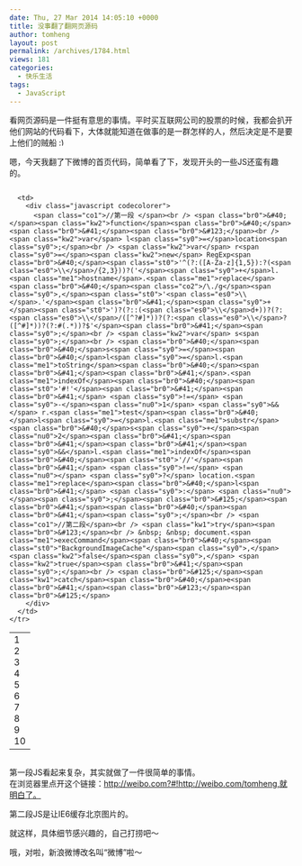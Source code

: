 ```yaml
---
date: Thu, 27 Mar 2014 14:05:10 +0000
title: 没事翻了翻网页源码
author: tomheng
layout: post
permalink: /archives/1784.html
views: 181
categories:
  - 快乐生活
tags:
  - JavaScript
---
```

看网页源码是一件挺有意思的事情。平时买互联网公司的股票的时候，我都会扒开他们网站的代码看下，大体就能知道在做事的是一群怎样的人，然后决定是不是要上他们的贼船 <img src="http://blog.webfuns.net/wp-includes/images/smilies/simple-smile.png" alt=":)" class="wp-smiley" style="height: 1em; max-height: 1em;" />

嗯，今天我翻了下微博的首页代码，简单看了下，发现开头的一些JS还蛮有趣的。

<div class="codecolorer-container javascript blackboard" style="overflow:auto;white-space:nowrap;">
  <table cellspacing="0" cellpadding="0">
    <tr>
      <td class="line-numbers">
        <div>
          1<br />2<br />3<br />4<br />5<br />6<br />7<br />8<br />9<br />10<br />
        </div>
      </td>
      
      <td>
        <div class="javascript codecolorer">
          <span class="co1">//第一段 </span><br /> <span class="br0">&#40;</span><span class="kw2">function</span><span class="br0">&#40;</span><span class="br0">&#41;</span><span class="br0">&#123;</span><br /> <span class="kw2">var</span> l<span class="sy0">=</span>location<span class="sy0">;</span><br /> <span class="kw2">var</span> r<span class="sy0">=</span><span class="kw2">new</span> RegExp<span class="br0">&#40;</span><span class="st0">'^(?:([A-Za-z]{1,5}):?(<span class="es0">\\</span>/{2,3}))?('</span><span class="sy0">+</span>l.<span class="me1">hostname</span>.<span class="me1">replace</span><span class="br0">&#40;</span><span class="co2">/\./g</span><span class="sy0">,</span><span class="st0">'<span class="es0">\\</span>.'</span><span class="br0">&#41;</span><span class="sy0">+</span><span class="st0">')?(?::(<span class="es0">\\</span>d+))?(?:<span class="es0">\\</span>/([^?#]*))?(?:<span class="es0">\\</span>?([^#]*))?(?:#(.*))?$'</span><span class="br0">&#41;</span><span class="sy0">;</span><br /> <span class="kw2">var</span> s<span class="sy0">;</span><br /> <span class="br0">&#40;</span><span class="br0">&#40;</span>s<span class="sy0">=</span><span class="br0">&#40;</span>l<span class="sy0">=</span>l.<span class="me1">toString</span><span class="br0">&#40;</span><span class="br0">&#41;</span><span class="br0">&#41;</span>.<span class="me1">indexOf</span><span class="br0">&#40;</span><span class="st0">'#!'</span><span class="br0">&#41;</span><span class="br0">&#41;</span> <span class="sy0">!=</span> <span class="sy0">-</span><span class="nu0">1</span> <span class="sy0">&&</span> r.<span class="me1">test</span><span class="br0">&#40;</span>l<span class="sy0">=</span>l.<span class="me1">substr</span><span class="br0">&#40;</span>s<span class="sy0">+</span><span class="nu0">2</span><span class="br0">&#41;</span><span class="br0">&#41;</span><span class="br0">&#41;</span><span class="sy0">&&</span>l.<span class="me1">indexOf</span><span class="br0">&#40;</span><span class="st0">'//'</span><span class="br0">&#41;</span> <span class="sy0">!=</span> <span class="nu0"></span> <span class="sy0">?</span> location.<span class="me1">replace</span><span class="br0">&#40;</span>l<span class="br0">&#41;</span> <span class="sy0">:</span> <span class="nu0"></span><span class="sy0">;</span><span class="br0">&#125;</span><span class="br0">&#41;</span><span class="br0">&#40;</span><span class="br0">&#41;</span><span class="sy0">;</span><br /> <span class="co1">//第二段</span><br /> <span class="kw1">try</span><span class="br0">&#123;</span><br /> &nbsp; &nbsp; document.<span class="me1">execCommand</span><span class="br0">&#40;</span><span class="st0">"BackgroundImageCache"</span><span class="sy0">,</span> <span class="kw2">false</span><span class="sy0">,</span> <span class="kw2">true</span><span class="br0">&#41;</span><span class="sy0">;</span><br /> <span class="br0">&#125;</span><span class="kw1">catch</span><span class="br0">&#40;</span>e<span class="br0">&#41;</span><span class="br0">&#123;</span><span class="br0">&#125;</span>
        </div>
      </td>
    </tr>
  </table>
</div>

第一段JS看起来复杂，其实就做了一件很简单的事情。  
在浏览器里点开这个链接：http://weibo.com?#!http://weibo.com/tomheng,就明白了。

第二段JS是让IE6缓存北京图片的。

就这样，具体细节感兴趣的，自己打捞吧～

哦，对啦，新浪微博改名叫“微博”啦～
